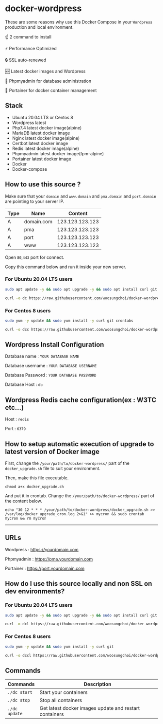 # docker-wordpress

These are some reasons why use this Docker Compose in your `Wordpress` production and local environment.

☝️ 2 command to install

⚡ Performance Optimized

🔒 SSL auto-renewed

🆕 Latest docker images and Wordpress

🚧 Phpmyadmin for database administration

🚢 Portainer for docker container management

## Stack

- Ubuntu 20.04 LTS or Centos 8
- Wordpress latest
- Php7.4 latest docker image(alpine)
- MariaDB latest docker image
- Nginx latest docker image(alpine)
- Certbot latest docker image
- Redis latest docker image(alpine)
- Phpmyadmin latest docker image(fpm-alpine)
- Portainer latest docker image
- Docker
- Docker-compose

## How to use this source ?

Make sure that your `domain` and `www.domain` and `pma.domain` and `port.domain` are pointing to your server IP.

| Type | Name | Content |
| - | - | - |
| A | domain.com | 123.123.123.123 |
| A | pma | 123.123.123.123 |
| A | port | 123.123.123.123 |
| A | www | 123.123.123.123 |

Open `80`,`443` port for connect.

Copy this command below and run it inside your new server. 

### For Ubuntu 20.04 LTS users

```bash
sudo apt update -y && sudo apt upgrade -y && sudo apt install curl git cron -y && sudo apt autoremove -y
```

```bash
curl -o dc https://raw.githubusercontent.com/woosungchoi/docker-wordpress/master/dc && bash dc setup && rm -f dc
```

### For Centos 8 users

```bash
sudo yum -y update && sudo yum install -y curl git crontabs
```

```bash
curl -o dcc https://raw.githubusercontent.com/woosungchoi/docker-wordpress/master/dcc && bash dcc setup && rm -f dcc
```

## Wordpress Install Configuration

Database name : `YOUR DATABASE NAME`

Database username : `YOUR DATABASE USERNAME`

Database Password : `YOUR DATABASE PASSWORD`

Database Host : `db`

## Wordpress Redis cache configuration(ex : W3TC etc...)

Host : `redis`

Port : `6379`


## How to setup automatic execution of upgrade to latest version of Docker image

First, change the `/your/path/to/docker-wordpress/` part of the `docker_upgrade.sh` file to suit your environment.

Then, make this file executable.

```
chmod a+x docker_upgrade.sh
```

And put it in crontab. Change the `/your/path/to/docker-wordpress/` part of the content below.

```
echo "30 12 * * * /your/path/to/docker-wordpress/docker_upgrade.sh >> /var/log/docker_upgrade_cron.log 2>&1" >> mycron && sudo crontab mycron && rm mycron
```

---

## URLs

Wordpress : https://yourdomain.com

Phpmyadmin : https://pma.yourdomain.com

Portainer : https://port.yourdomain.com

## How do I use this source locally and non SSL on dev environments?

### For Ubuntu 20.04 LTS users

```bash
sudo apt update -y && sudo apt upgrade -y && sudo apt install curl git -y && sudo apt autoremove -y
```

```bash
curl -o dcl https://raw.githubusercontent.com/woosungchoi/docker-wordpress/master/dcl && bash dcl setup && rm -f dcl
```

### For Centos 8 users

```bash
sudo yum -y update && sudo yum install -y curl git
```

```bash
curl -o dccl https://raw.githubusercontent.com/woosungchoi/docker-wordpress/master/dccl && bash dccl setup && rm -f dccl
```

## Commands

| Commands  | Description  |
|---|---|
| `./dc start`  | Start your containers  |
| `./dc stop`  | Stop all containers  |
| `./dc update`  | Get latest docker images update and restart containers |
